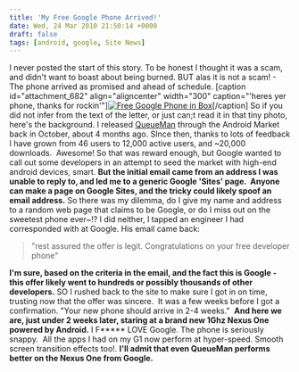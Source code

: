 ```yaml
---
title: 'My Free Google Phone Arrived!'
date: Wed, 24 Mar 2010 21:50:14 +0000
draft: false
tags: [android, google, Site News]
---
```


I never posted the start of this story. To be honest I thought it was a scam, and didn't want to boast about being burned. BUT alas it is not a scam! - The phone arrived as promised and ahead of schedule. \[caption id="attachment_682" align="aligncenter" width="300" caption="'heres yer phone, thanks for rockin'"\][![Free Google Phone in Box](https://blog.edwardawebb.com/wp-content/uploads/2010/03/2010-03-24-17.26.06-300x225.jpg "2010-03-24 17.26.06")](https://blog.edwardawebb.com/wp-content/uploads/2010/03/2010-03-24-17.26.06.jpg)\[/caption\] So if you did not infer from the text of the letter, or just can;t read it in that tiny photo, here's the background. I released [QueueMan](https://blog.edwardawebb.com/site-news/netflix-queue-manager-android-phones "Read more about QueueMan, the Netflix app for Android phones") through the Android Market back in October, about 4 months ago. SInce then, thanks to lots of feedback I have grown from 46 users to 12,000 active users, and ~20,000 downloads.  Awesome! So that was reward enough, but Google wanted to call out some developers in an attempt to seed the market with high-end android devices, smart. **But the initial email came from an address I was unable to reply to, and led me to a generic Google 'Sites' page.  Anyone can make a page on Google Sites, and the tricky could likely spoof an email address.** So there was my dilemma, do I give my name and address to a random web page that claims to be Google, or do I miss out on the sweetest phone ever~!? I did neither, I tapped an engineer I had corresponded with at Google. His email came back:

> "rest assured the offer is legit. Congratulations on your free developer phone"

**I'm sure, based on the criteria in the email, and the fact this is Google - this offer likely went to hundreds or possibly thousands of other developers.** SO I rushed back to the site to make sure I got in on time, trusting now that the offer was sincere.  It was a few weeks before I got a confirmation. "Your new phone should arrive in 2-4 weeks."  **And here we are, just under 2 weeks later, staring at a brand new 1Ghz Nexus One powered by Android.** I F***** LOVE Google. The phone is seriously snappy.  All the apps I had on my G1 now perform at hyper-speed. Smooth screen transition effects too!. **I'll admit that even QueueMan performs better on the Nexus One from Google.**
